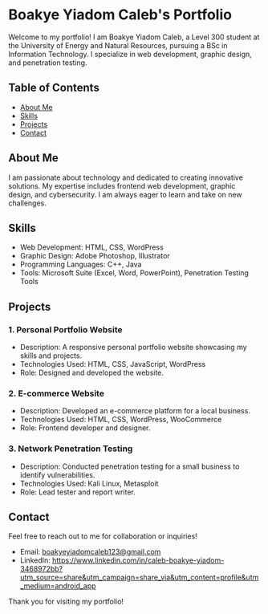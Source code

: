 # Boakye Yiadom Caleb's Portfolio

Welcome to my portfolio! I am Boakye Yiadom Caleb, a Level 300 student at the University of Energy and Natural Resources, pursuing a BSc in Information Technology. I specialize in web development, graphic design, and penetration testing.

## Table of Contents
- [About Me](#about-me)
- [Skills](#skills)
- [Projects](#projects)
- [Contact](#contact)

## About Me
I am passionate about technology and dedicated to creating innovative solutions. My expertise includes frontend web development, graphic design, and cybersecurity. I am always eager to learn and take on new challenges.

## Skills
- Web Development: HTML, CSS, WordPress
- Graphic Design: Adobe Photoshop, Illustrator
- Programming Languages: C++, Java
- Tools: Microsoft Suite (Excel, Word, PowerPoint), Penetration Testing Tools

## Projects

### 1. Personal Portfolio Website
- Description: A responsive personal portfolio website showcasing my skills and projects.
- Technologies Used: HTML, CSS, JavaScript, WordPress
- Role: Designed and developed the website.
  

### 2. E-commerce Website
- Description: Developed an e-commerce platform for a local business.
- Technologies Used: HTML, CSS, WordPress, WooCommerce
- Role: Frontend developer and designer.
  

### 3. Network Penetration Testing
- Description: Conducted penetration testing for a small business to identify vulnerabilities.
- Technologies Used: Kali Linux, Metasploit
- Role: Lead tester and report writer.
  

## Contact
Feel free to reach out to me for collaboration or inquiries!

- Email: boakyeyiadomcaleb123@gmail.com
- LinkedIn: https://www.linkedin.com/in/caleb-boakye-yiadom-3468972bb?utm_source=share&utm_campaign=share_via&utm_content=profile&utm_medium=android_app

Thank you for visiting my portfolio!
